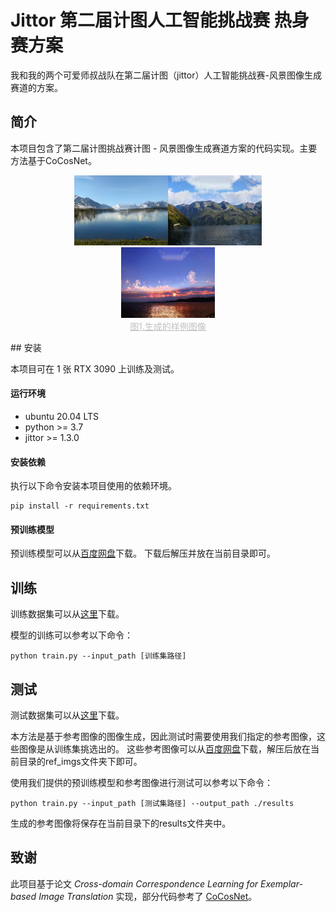 # Jittor 第二届计图人工智能挑战赛 热身赛方案
我和我的两个可爱师叔战队在第二届计图（jittor）人工智能挑战赛-风景图像生成赛道的方案。


## 简介

本项目包含了第二届计图挑战赛计图 - 风景图像生成赛道方案的代码实现。主要方法基于CoCosNet。 
<center class="half">
<figure>
<img src='./selects/1.jpg' width=150/><img src='./selects/2.jpg' width=150/><img src='./selects/3.jpg' width=150/>
<center style="font-size:14px;color:#C0C0C0;text-decoration:underline">图1.生成的样例图像</center> 
</figure>
</center>
## 安装 

本项目可在 1 张 RTX 3090 上训练及测试。

#### 运行环境
- ubuntu 20.04 LTS
- python >= 3.7
- jittor >= 1.3.0

#### 安装依赖
执行以下命令安装本项目使用的依赖环境。
```
pip install -r requirements.txt
```

#### 预训练模型
预训练模型可以从[百度网盘](https://pan.baidu.com/s/1fW-kj4wW6K4vAoQ1qXzPZA?pwd=2ouv)下载。
下载后解压并放在当前目录即可。


## 训练

训练数据集可以从[这里](https://cloud.tsinghua.edu.cn/f/1d734cbb68b545d6bdf2/?dl=1)下载。

模型的训练可以参考以下命令：

```
python train.py --input_path [训练集路径]
```                    

## 测试

测试数据集可以从[这里](https://cloud.tsinghua.edu.cn/f/980d8204f38e4dfebbc8/?dl=1)下载。

本方法是基于参考图像的图像生成，因此测试时需要使用我们指定的参考图像，这些图像是从训练集挑选出的。
这些参考图像可以从[百度网盘](https://pan.baidu.com/share/init?surl=QqUV49nhebYC5EV8Iync9w&pwd=2v0q)下载，解压后放在当前目录的ref_imgs文件夹下即可。

使用我们提供的预训练模型和参考图像进行测试可以参考以下命令：
```
python train.py --input_path [测试集路径] --output_path ./results
```             
生成的参考图像将保存在当前目录下的results文件夹中。

## 致谢

此项目基于论文 *Cross-domain Correspondence Learning for Exemplar-based Image Translation* 实现，部分代码参考了 [CoCosNet](https://github.com/microsoft/CoCosNet)。
